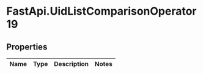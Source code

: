 # FastApi.UidListComparisonOperator19

## Properties
Name | Type | Description | Notes
------------ | ------------- | ------------- | -------------
